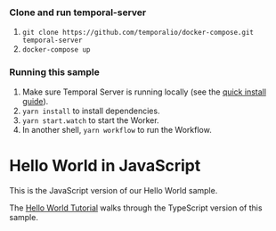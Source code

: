 ### Clone and run temporal-server
1. `git clone https://github.com/temporalio/docker-compose.git temporal-server`
1. `docker-compose up`

### Running this sample

1. Make sure Temporal Server is running locally (see the [quick install guide](https://docs.temporal.io/server/quick-install/)).
1. `yarn install` to install dependencies.
1. `yarn start.watch` to start the Worker.
1. In another shell, `yarn workflow` to run the Workflow.

# Hello World in JavaScript

This is the JavaScript version of our Hello World sample.

The [Hello World Tutorial](https://docs.temporal.io/typescript/hello-world/) walks through the TypeScript version of this sample.

